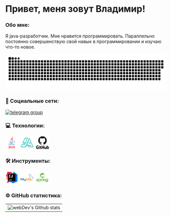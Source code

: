 # Привет, меня зовут Владимир!

### Обо мне:
Я java-разработчик. Мне нравится программировать. Параллельно постоянно совершенствую свой навык в программировании и изучаю что-то новое.

<p align="center">
 <img width="600" src="github-snake.svg" alt="snake"/>
</p>

### 🤝 Социальные сети:

  <div id="badges">
  </a>
    <a href="https://t.me/Vova_bva" target="_blank">
      <img src="https://cdn-icons-png.flaticon.com/512/2111/2111646.png" width="40" height="40" alt="telegram group" />
    </a>
  </div>

### 💻 Технологии:
<div>
  <img src="https://github.com/devicons/devicon/blob/master/icons/java/java-original-wordmark.svg" title="java" alt="java" width="40" height="40"/>&nbsp
  <img src="https://github.com/devicons/devicon/blob/master/icons/thealgorithms/thealgorithms-original.svg" title="Algorithms" alt=" Algorithms " width="40" height="40"/>&nbsp
   <img src="https://github.com/devicons/devicon/blob/master/icons/github/github-original-wordmark.svg" title="git" alt="git" width="40" height="40"/>&nbsp
</div>

### 🛠 Инструменты:
<div>
  <img src="https://github.com/devicons/devicon/blob/master/icons/intellij/intellij-original.svg" title="IntelIJIdea" alt="IntelIJIdea" width="40" height="40"/>&nbsp;
  <img src="https://github.com/devicons/devicon/blob/master/icons/mysql/mysql-original-wordmark.svg" title="mySQL" alt="mySQL" width="40" height="40"/>&nbsp;
 <img src="https://github.com/devicons/devicon/blob/master/icons/spring/spring-original-wordmark.svg" title="Spring" alt="Spring" width="40" height="40"/>&nbsp;
</div>

### ⚙️ GitHub статистика:

<table>
  <tr>
    <td>
      <img align="left" src="https://github-readme-streak-stats.herokuapp.com?user=Vovaby-web&theme=dark&background=000000" alt="webDev's Github stats" />
    </td>
  </tr>
</table>
